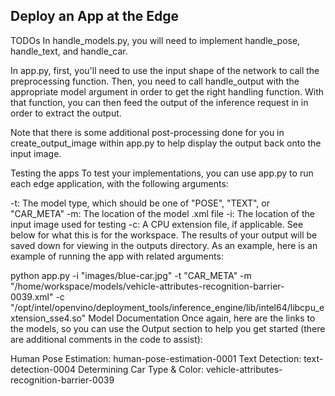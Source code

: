 ## Deploy an App at the Edge

TODOs
In handle_models.py, you will need to implement handle_pose, handle_text, and handle_car.

In app.py, first, you'll need to use the input shape of the network to call the preprocessing function. Then, you need to call handle_output with the appropriate model argument in order to get the right handling function. With that function, you can then feed the output of the inference request in in order to extract the output.

Note that there is some additional post-processing done for you in create_output_image within app.py to help display the output back onto the input image.

Testing the apps
To test your implementations, you can use app.py to run each edge application, with the following arguments:

-t: The model type, which should be one of "POSE", "TEXT", or "CAR_META"
-m: The location of the model .xml file
-i: The location of the input image used for testing
-c: A CPU extension file, if applicable. See below for what this is for the workspace. The results of your output will be saved down for viewing in the outputs directory.
As an example, here is an example of running the app with related arguments:

python app.py -i "images/blue-car.jpg" -t "CAR_META" -m "/home/workspace/models/vehicle-attributes-recognition-barrier-0039.xml" -c "/opt/intel/openvino/deployment_tools/inference_engine/lib/intel64/libcpu_extension_sse4.so"
Model Documentation
Once again, here are the links to the models, so you can use the Output section to help you get started (there are additional comments in the code to assist):

Human Pose Estimation: human-pose-estimation-0001
Text Detection: text-detection-0004
Determining Car Type & Color: vehicle-attributes-recognition-barrier-0039